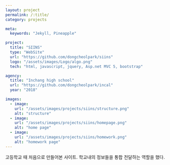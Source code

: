 ```yaml
---
layout: project
permalink: /:title/
category: projects

meta:
  keywords: "Jekyll, Pineapple"

project:
  title: "SIINS"
  type: "WebSite"
  url: "https://github.com/dongcheolpark/siins"
  logo: "/assets/images/Logo/algo.png"
  tech: "html, javascript, jquery, Asp.net MVC 5, bootstrap"

agency:
  title: "Inchang high school"
  url: "https://github.com/dongcheolpark/incal"
  year: "2018"

images:
  - image:
    url: "/assets/images/projects/siins/structure.png"
    alt: "structure"
  - image:
    url: "/assets/images/projects/siins/homepage.png"
    alt: "home page"
  - image:
    url: "/assets/images/projects/siins/homework.png"
    alt: "homework page"
---
```

<p>고등학교 때 처음으로 만들어본 사이트. 학교내의 정보들을 통합 전달하는 역할을 했다.</p>
